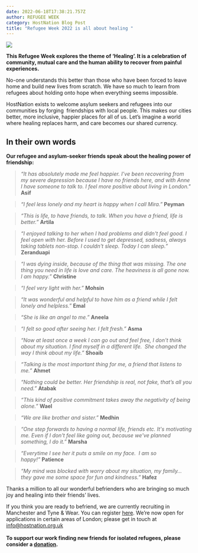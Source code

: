 ```yaml
---
date: 2022-06-18T17:38:21.757Z
author: REFUGEE WEEK
category: HostNation Blog Post
title: "Refugee Week 2022 is all about healing "
---
```

![](/assets/refugee-week-header-300dpi.jpg)

**This Refugee Week explores the theme of ‘Healing’. It is a celebration of community, mutual care and the human ability to recover from painful experiences.**

No-one understands this better than those who have been forced to leave home and build new lives from scratch. We have so much to learn from refugees about holding onto hope when everything seems impossible.

HostNation exists to welcome asylum seekers and refugees into our communities by forging  friendships with local people. This makes our cities better, more inclusive, happier places for all of us. Let’s imagine a world where healing replaces harm, and care becomes our shared currency.

<!-- end -->

## In their own words

**Our refugee and asylum-seeker friends speak about the healing power of friendship:**

> *“It has absolutely made me feel happier. I’ve been recovering from my severe depression because I have no friends here, and with Anne I have someone to talk to. I feel more positive about living in London."* **Asif**
 
> *“I feel less lonely and my heart is happy when I call Mira.”* **Peyman**
 
> *“This is life, to have friends, to talk. When you have a friend, life is better.”* **Artila**
 
> *“I enjoyed talking to her when I had problems and didn't feel good. I feel open with her. Before I used to get depressed, sadness, always taking tablets non-stop. I couldn't sleep. Today I can sleep.”* **Zeranduapi**
 
> *“I was dying inside, because of the thing that was missing. The one thing you need in life is love and care. The heaviness is all gone now. I am happy.”* **Christine**  
 
> *“I feel very light with her.”* **Mohsin**
 
> *“It was wonderful and helpful to have him as a friend while I felt lonely and helpless.”* **Emal**
 
> *“She is like an angel to me.”* **Aneela**
 
> *“I felt so good after seeing her. I felt fresh.”* **Asma**
 
> *“Now at least once a week I can go out and feel free, I don't think about my situation. I find myself in a different life.  She changed the way I think about my life.”* **Shoaib**
 
> *“Talking is the most important thing for me, a friend that listens to me.”* **Ahmet**
 
> *“Nothing could be better. Her friendship is real, not fake, that’s all you need.”* **Atabak** 
 
> *“This kind of positive commitment takes away the negativity of being alone.”* **Wael**
 
> *“We are like brother and sister.”* **Medhin**
 
> *“One step forwards to having a normal life, friends etc. It's motivating me. Even if I don't feel like going out, because we've planned something, I do it.”* **Marsha**
 
> *“Everytime I see her it puts a smile on my face.  I am so happy!”* **Patience**
 
> *“My mind was blocked with worry about my situation, my family… they gave me some space for fun and kindness.”* **Hafez**

Thanks a million to all our wonderful befrienders who are bringing so much joy and healing into their friends’ lives. 

If you think you are ready to befriend, we are currently recruiting in Manchester and Tyne & Wear. You can register [here](https://www.hostnation.org.uk/befriend). We’re now open for applications in certain areas of London; please get in touch at info@hostnation.org.uk\
**\
To support our work finding new friends for isolated refugees, please consider a [donation](https://www.totalgiving.co.uk/donate/hostnation).**